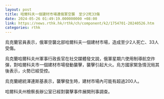 ```yaml
---
layout: post
title: 哈爾科夫一個建材市場遭俄軍空襲　至少2死33傷
date: 2024-05-26 01:49:19.000000000 +08:00
link: https://news.rthk.hk/rthk/ch/component/k2/1754701-20240526.htm
categories: rthk
---
```


烏克蘭官員表示，俄軍空襲北部哈爾科夫一個建材市場，造成至少2人死亡、33人受傷。

烏克蘭哈爾科夫州軍事行政長官在社交媒體發文說，俄軍星期六使用制導航空炸彈，對哈爾科夫市一個建材市場發動襲擊，襲擊引起大火。烏方國家緊急情況局其後表示，火勢已經受控。

烏克蘭總統澤連斯基表示，襲擊發生時，建材市場內可能有超過200人。

哈爾科夫州檢察長辦公室已經對襲擊事件展開刑事調查。
